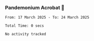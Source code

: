 ### Pandemonium Acrobat 🤸

<!--START_SECTION:waka-->

```all_time
From: 17 March 2025 - To: 24 March 2025

Total Time: 0 secs

No activity tracked
```

<!--END_SECTION:waka-->
